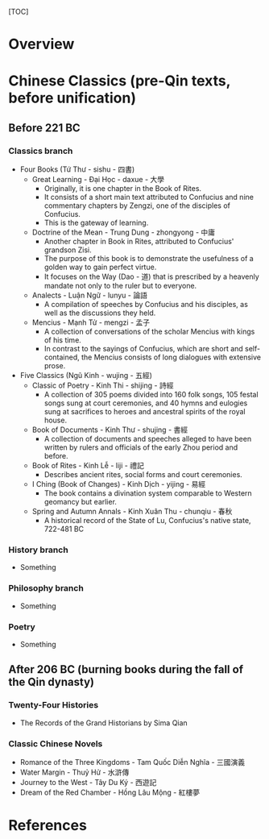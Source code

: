 [TOC]

# Overview

# Chinese Classics (pre-Qin texts, before unification)

## Before 221 BC

### Classics branch

- Four Books (Tứ Thư - sishu - 四書)
    + Great Learning - Đại Học - daxue - 大學
        * Originally, it is one chapter in the Book of Rites.
        * It consists of a short main text attributed to Confucius and
        nine commentary chapters by Zengzi, one of the disciples of
        Confucius.
        * This is the gateway of learning.
    + Doctrine of the Mean - Trung Dung - zhongyong - 中庸
        * Another chapter in Book in Rites, attributed to Confucius'
        grandson Zisi.
        * The purpose of this book is to demonstrate the usefulness of a
        golden way to gain perfect virtue.
        * It focuses on the Way (Dao - 道) that is prescribed by a
        heavenly mandate not only to the ruler but to everyone.
    + Analects - Luận Ngữ - lunyu - 論語
        * A compilation of speeches by Confucius and his disciples, as
        well as the discussions they held.
    + Mencius - Mạnh Tử - mengzi - 孟子
        * A collection of conversations of the scholar Mencius with
        kings of his time.
        * In contrast to the sayings of Confucius, which are short and
        self-contained, the Mencius consists of long dialogues with
        extensive prose.
- Five Classics (Ngũ Kinh - wujing - 五經)
    + Classic of Poetry - Kinh Thi - shijing - 詩經
        * A collection of 305 poems divided into 160 folk songs, 105
        festal songs sung at court ceremonies, and 40 hymns and eulogies
        sung at sacrifices to heroes and ancestral spirits of the royal
        house.
    + Book of Documents - Kinh Thư - shujing - 書經
        * A collection of documents and speeches alleged to have been
        written by rulers and officials of the early Zhou period and
        before.
    + Book of Rites - Kinh Lễ - liji - 禮記
        * Describes ancient rites, social forms and court ceremonies.
    + I Ching (Book of Changes) - Kinh Dịch - yijing - 易經
        * The book contains a divination system comparable to Western
        geomancy but earlier.
    + Spring and Autumn Annals - Kinh Xuân Thu - chunqiu - 春秋
        * A historical record of the State of Lu, Confucius's native
        state, 722-481 BC

### History branch

- Something

### Philosophy branch

- Something

### Poetry

- Something

## After 206 BC (burning books during the fall of the Qin dynasty)

### Twenty-Four Histories

- The Records of the Grand Historians by Sima Qian


### Classic Chinese Novels

- Romance of the Three Kingdoms - Tam Quốc Diễn Nghĩa - 三國演義
- Water Margin - Thuỷ Hử - 水滸傳
- Journey to the West - Tây Du Ký - 西遊記
- Dream of the Red Chamber - Hồng Lâu Mộng - 紅樓夢

# References

[chinese-classics]: https://en.wikipedia.org/wiki/Chinese_classics
